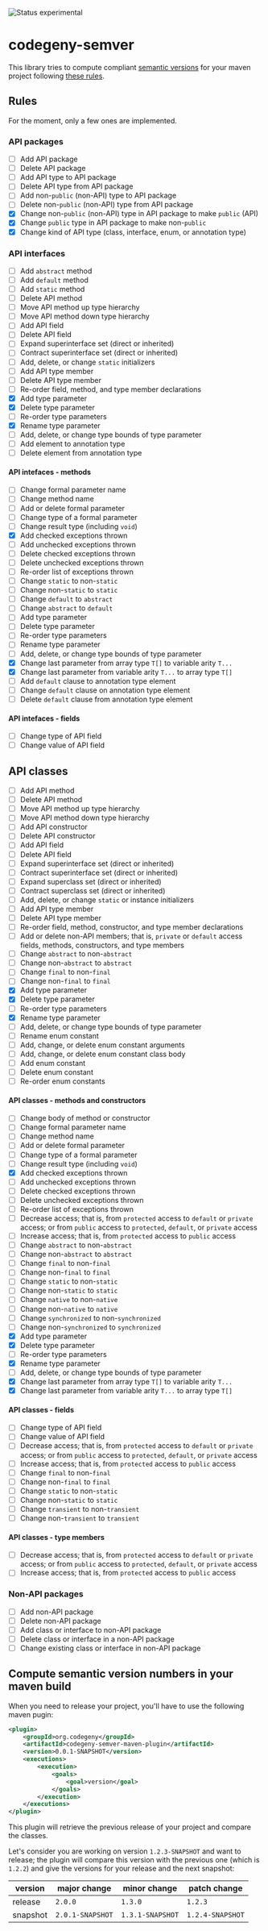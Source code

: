 ![Status experimental](https://img.shields.io/badge/status-experimental-red.svg)

# codegeny-semver

This library tries to compute compliant [semantic versions](http://semver.org) for your maven project following [these rules](https://wiki.eclipse.org/Evolving_Java-based_APIs_2).

## Rules

For the moment, only a few ones are implemented.

### API packages

- [ ] Add API package
- [ ] Delete API package
- [ ] Add API type to API package
- [ ] Delete API type from API package
- [ ] Add non-`public` (non-API) type to API package
- [ ] Delete non-`public` (non-API) type from API package
- [X] Change non-`public` (non-API) type in API package to make `public` (API)
- [X] Change `public` type in API package to make non-`public`
- [X] Change kind of API type (class, interface, enum, or annotation type)

### API interfaces

- [ ] Add `abstract` method
- [ ] Add `default` method
- [ ] Add `static` method
- [ ] Delete API method 
- [ ] Move API method up type hierarchy
- [ ] Move API method down type hierarchy
- [ ] Add API field
- [ ] Delete API field
- [ ] Expand superinterface set (direct or inherited)
- [ ] Contract superinterface set (direct or inherited)
- [ ] Add, delete, or change `static` initializers
- [ ] Add API type member
- [ ] Delete API type member
- [ ] Re-order field, method, and type member declarations
- [X] Add type parameter
- [X] Delete type parameter
- [ ] Re-order type parameters
- [X] Rename type parameter
- [ ] Add, delete, or change type bounds of type parameter
- [ ] Add element to annotation type
- [ ] Delete element from annotation type

#### API intefaces - methods

- [ ] Change formal parameter name
- [ ] Change method name
- [ ] Add or delete formal parameter
- [ ] Change type of a formal parameter
- [ ] Change result type (including `void`)
- [X] Add checked exceptions thrown
- [ ] Add unchecked exceptions thrown
- [ ] Delete checked exceptions thrown
- [ ] Delete unchecked exceptions thrown
- [ ] Re-order list of exceptions thrown
- [ ] Change `static` to non-`static`
- [ ] Change non-`static` to `static`
- [ ] Change `default` to `abstract`
- [ ] Change `abstract` to `default`
- [ ] Add type parameter
- [ ] Delete type parameter
- [ ] Re-order type parameters
- [ ] Rename type parameter
- [ ] Add, delete, or change type bounds of type parameter
- [X] Change last parameter from array type `T[]` to variable arity `T...`
- [X] Change last parameter from variable arity `T...` to array type `T[]`
- [ ] Add `default` clause to annotation type element
- [ ] Change `default` clause on annotation type element
- [ ] Delete `default` clause from annotation type element

#### API intefaces - fields

- [ ] Change type of API field
- [ ] Change value of API field

## API classes

- [ ] Add API method
- [ ] Delete API method
- [ ] Move API method up type hierarchy
- [ ] Move API method down type hierarchy
- [ ] Add API constructor
- [ ] Delete API constructor
- [ ] Add API field
- [ ] Delete API field
- [ ] Expand superinterface set (direct or inherited)
- [ ] Contract superinterface set (direct or inherited)
- [ ] Expand superclass set (direct or inherited)
- [ ] Contract superclass set (direct or inherited)
- [ ] Add, delete, or change `static` or instance initializers
- [ ] Add API type member
- [ ] Delete API type member
- [ ] Re-order field, method, constructor, and type member declarations
- [ ] Add or delete non-API members; that is, `private` or `default` access fields, methods, constructors, and type members
- [ ] Change `abstract` to non-`abstract`
- [ ] Change non-`abstract` to `abstract`
- [ ] Change `final` to non-`final`
- [ ] Change non-`final` to `final`
- [X] Add type parameter
- [X] Delete type parameter
- [ ] Re-order type parameters
- [X] Rename type parameter
- [ ] Add, delete, or change type bounds of type parameter
- [ ] Rename enum constant
- [ ] Add, change, or delete enum constant arguments
- [ ] Add, change, or delete enum constant class body
- [ ] Add enum constant
- [ ] Delete enum constant
- [ ] Re-order enum constants

#### API classes - methods and constructors

- [ ] Change body of method or constructor
- [ ] Change formal parameter name
- [ ] Change method name
- [ ] Add or delete formal parameter
- [ ] Change type of a formal parameter
- [ ] Change result type (including `void`)
- [X] Add checked exceptions thrown
- [ ] Add unchecked exceptions thrown
- [ ] Delete checked exceptions thrown
- [ ] Delete unchecked exceptions thrown
- [ ] Re-order list of exceptions thrown
- [ ] Decrease access; that is, from `protected` access to `default` or `private` access; or from `public` access to `protected`, `default`, or `private` access
- [ ] Increase access; that is, from `protected` access to `public` access
- [ ] Change `abstract` to non-`abstract`
- [ ] Change non-`abstract` to `abstract`
- [ ] Change `final` to non-`final`
- [ ] Change non-`final` to `final`
- [ ] Change `static` to non-`static`
- [ ] Change non-`static` to `static`
- [ ] Change `native` to non-`native`
- [ ] Change non-`native` to `native`
- [ ] Change `synchronized` to non-`synchronized`
- [ ] Change non-`synchronized` to `synchronized`
- [X] Add type parameter
- [X] Delete type parameter
- [ ] Re-order type parameters
- [X] Rename type parameter
- [ ] Add, delete, or change type bounds of type parameter
- [X] Change last parameter from array type `T[]` to variable arity `T...`
- [X] Change last parameter from variable arity `T...` to array type `T[]`

#### API classes - fields

- [ ] Change type of API field
- [ ] Change value of API field
- [ ] Decrease access; that is, from `protected` access to `default` or `private` access; or from `public` access to `protected`, `default`, or `private` access
- [ ] Increase access; that is, from `protected` access to `public` access
- [ ] Change `final` to non-`final`
- [ ] Change non-`final` to `final`
- [ ] Change `static` to non-`static`
- [ ] Change non-`static` to `static`
- [ ] Change `transient` to non-`transient`
- [ ] Change non-`transient` to `transient`

#### API classes - type members

- [ ] Decrease access; that is, from `protected` access to `default` or `private` access; or from `public` access to `protected`, `default`, or `private` access
- [ ] Increase access; that is, from `protected` access to `public` access

### Non-API packages

- [ ] Add non-API package
- [ ] Delete non-API package
- [ ] Add class or interface to non-API package
- [ ] Delete class or interface in a non-API package
- [ ] Change existing class or interface in non-API package

## Compute semantic version numbers in your maven build

When you need to release your project, you'll have to use the following maven pugin:

```xml
<plugin>
	<groupId>org.codegeny</groupId>
	<artifactId>codegeny-semver-maven-plugin</artifactId>
	<version>0.0.1-SNAPSHOT</version>
	<executions>
		<execution>
			<goals>
				<goal>version</goal>
			</goals>
		</execution>
	</executions>
</plugin>
```

This plugin will retrieve the previous release of your project and compare the classes.

Let's consider you are working on version `1.2.3-SNAPSHOT` and want to release; the plugin will compare this version with the previous one (which is `1.2.2`) and give the versions for your release and the next snapshot:

| version  | major change     | minor change     | patch change     |
| -------- | ---------------- | ---------------- | ---------------- |
| release  | `2.0.0`          | `1.3.0`          | `1.2.3`          |
| snapshot | `2.0.1-SNAPSHOT` | `1.3.1-SNAPSHOT` | `1.2.4-SNAPSHOT` |
